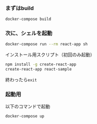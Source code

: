 ﻿
### まずはbuild

```sh
docker-compose build
```


### 次に、シェルを起動

```sh
docker-compose run --rm react-app sh 
```

インストール用スクリプト（初回のみ起動）

```sh
npm install -g create-react-app
create-react-app react-sample
```

終わったら`exit`

### 起動用

以下のコマンドで起動

```sh
docker-compose up
```
